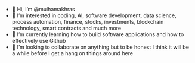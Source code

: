 - 👋 Hi, I’m @mulhamakhras
- 👀 I’m interested in coding, AI, software development, data science, process automation, finance, stocks, investments, blockchain technology, smart contracts and much more 
- 🌱 I’m currently learning how to build software applications and how to effectively use Github
- 💞️ I’m looking to collaborate on anything but to be honest I think it will be a while before I get a hang on things around here

